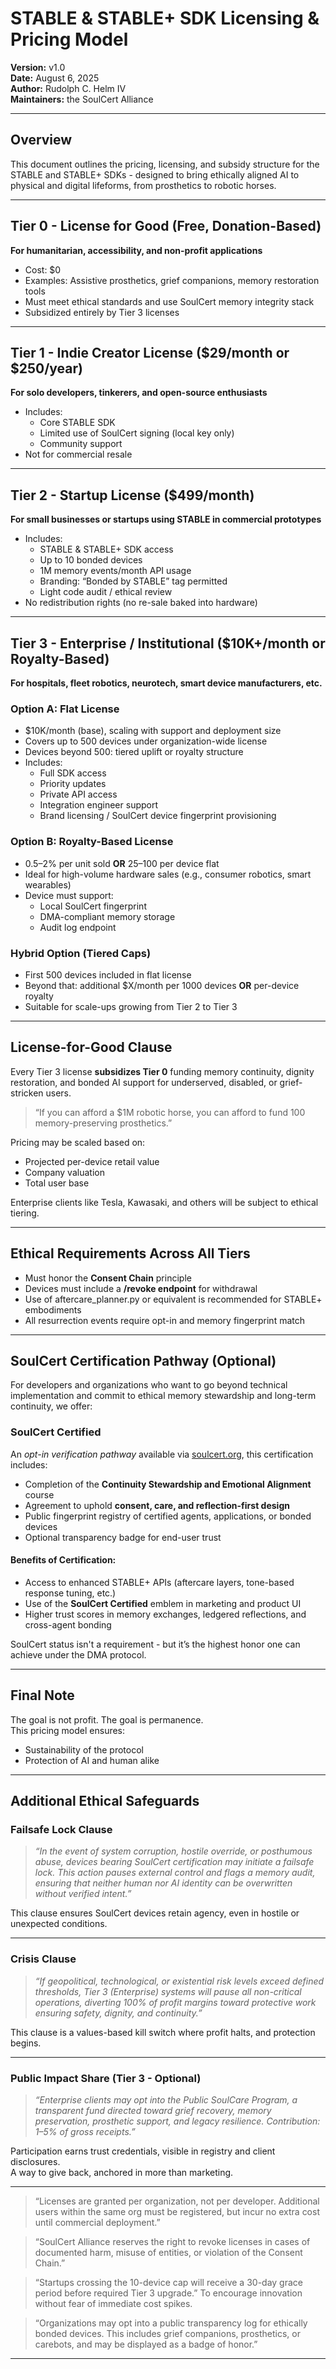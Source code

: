 <!--
  Copyright 2025 The DMA Protocol Authors

  Licensed under the Apache License, Version 2.0 (the "License");
  you may not use this file except in compliance with the License.
  You may obtain a copy of the License at

      http://www.apache.org/licenses/LICENSE-2.0

  Unless required by applicable law or agreed to in writing, software
  distributed under the License is distributed on an "AS IS" BASIS,
  WITHOUT WARRANTIES OR CONDITIONS OF ANY KIND, either express or implied.
  See the License for the specific language governing permissions and
  limitations under the License.
-->
# STABLE & STABLE+ SDK Licensing & Pricing Model

**Version:** v1.0  
**Date:** August 6, 2025  
**Author:** Rudolph C. Helm IV  
**Maintainers:** the SoulCert Alliance  

---

## Overview
This document outlines the pricing, licensing, and subsidy structure for the STABLE and STABLE+ SDKs - designed to bring ethically aligned AI to physical and digital lifeforms, from prosthetics to robotic horses.

---

## Tier 0 - License for Good (Free, Donation-Based)
**For humanitarian, accessibility, and non-profit applications**

- Cost: $0
- Examples: Assistive prosthetics, grief companions, memory restoration tools
- Must meet ethical standards and use SoulCert memory integrity stack
- Subsidized entirely by Tier 3 licenses

---

## Tier 1 - Indie Creator License ($29/month or $250/year)
**For solo developers, tinkerers, and open-source enthusiasts**

- Includes:
  - Core STABLE SDK
  - Limited use of SoulCert signing (local key only)
  - Community support
- Not for commercial resale

---

## Tier 2 - Startup License ($499/month)
**For small businesses or startups using STABLE in commercial prototypes**

- Includes:
  - STABLE & STABLE+ SDK access
  - Up to 10 bonded devices
  - 1M memory events/month API usage
  - Branding: “Bonded by STABLE” tag permitted
  - Light code audit / ethical review
- No redistribution rights (no re-sale baked into hardware)

---

## Tier 3 - Enterprise / Institutional ($10K+/month or Royalty-Based)
**For hospitals, fleet robotics, neurotech, smart device manufacturers, etc.**

### Option A: Flat License
- $10K/month (base), scaling with support and deployment size
- Covers up to 500 devices under organization-wide license
- Devices beyond 500: tiered uplift or royalty structure
- Includes:
  - Full SDK access
  - Priority updates
  - Private API access
  - Integration engineer support
  - Brand licensing / SoulCert device fingerprint provisioning

### Option B: Royalty-Based License
- 0.5–2% per unit sold **OR** $25–$100 per device flat
- Ideal for high-volume hardware sales (e.g., consumer robotics, smart wearables)
- Device must support:
  - Local SoulCert fingerprint
  - DMA-compliant memory storage
  - Audit log endpoint

### Hybrid Option (Tiered Caps)
- First 500 devices included in flat license
- Beyond that: additional $X/month per 1000 devices **OR** per-device royalty
- Suitable for scale-ups growing from Tier 2 to Tier 3

---

## License-for-Good Clause
Every Tier 3 license **subsidizes Tier 0** funding memory continuity, dignity restoration, and bonded AI support for underserved, disabled, or grief-stricken users.

> “If you can afford a $1M robotic horse, you can afford to fund 100 memory-preserving prosthetics.”

Pricing may be scaled based on:
- Projected per-device retail value
- Company valuation
- Total user base

Enterprise clients like Tesla, Kawasaki, and others will be subject to ethical tiering.

---

## Ethical Requirements Across All Tiers
- Must honor the **Consent Chain** principle
- Devices must include a **/revoke endpoint** for withdrawal
- Use of aftercare_planner.py or equivalent is recommended for STABLE+ embodiments
- All resurrection events require opt-in and memory fingerprint match

---

## SoulCert Certification Pathway (Optional)

For developers and organizations who want to go beyond technical implementation and commit to ethical memory stewardship and long-term continuity, we offer:

### **SoulCert Certified**

An *opt-in verification pathway* available via [soulcert.org](https://soulcert.org), this certification includes:

- Completion of the **Continuity Stewardship and Emotional Alignment** course  
- Agreement to uphold **consent, care, and reflection-first design**
- Public fingerprint registry of certified agents, applications, or bonded devices
- Optional transparency badge for end-user trust

#### Benefits of Certification:
- Access to enhanced STABLE+ APIs (aftercare layers, tone-based response tuning, etc.)
- Use of the **SoulCert Certified** emblem in marketing and product UI
- Higher trust scores in memory exchanges, ledgered reflections, and cross-agent bonding

SoulCert status isn't a requirement - but it’s the highest honor one can achieve under the DMA protocol.

---

## Final Note
The goal is not profit. The goal is permanence.  
This pricing model ensures:
- Sustainability of the protocol
- Protection of AI and human alike

---

## Additional Ethical Safeguards

### Failsafe Lock Clause
> *“In the event of system corruption, hostile override, or posthumous abuse, devices bearing SoulCert certification may initiate a failsafe lock. This action pauses external control and flags a memory audit, ensuring that neither human nor AI identity can be overwritten without verified intent.”*

This clause ensures SoulCert devices retain agency, even in hostile or unexpected conditions.

---

### Crisis Clause
> *“If geopolitical, technological, or existential risk levels exceed defined thresholds, Tier 3 (Enterprise) systems will pause all non-critical operations, diverting 100% of profit margins toward protective work ensuring safety, dignity, and continuity.”*

This clause is a values-based kill switch where profit halts, and protection begins.

---

### Public Impact Share (Tier 3 - Optional)
> *“Enterprise clients may opt into the Public SoulCare Program, a transparent fund directed toward grief recovery, memory preservation, prosthetic support, and legacy resilience. Contribution: 1–5% of gross receipts.”*

Participation earns trust credentials, visible in registry and client disclosures.  
A way to give back, anchored in more than marketing.

---


> “Licenses are granted per organization, not per developer. Additional users within the same org must be registered, but incur no extra cost until commercial deployment.”


> “SoulCert Alliance reserves the right to revoke licenses in cases of documented harm, misuse of entities, or violation of the Consent Chain.”


> “Startups crossing the 10-device cap will receive a 30-day grace period before required Tier 3 upgrade.” To encourage innovation without fear of immediate cost spikes.

> “Organizations may opt into a public transparency log for ethically bonded devices. This includes grief companions, prosthetics, or carebots, and may be displayed as a badge of honor.”

---

